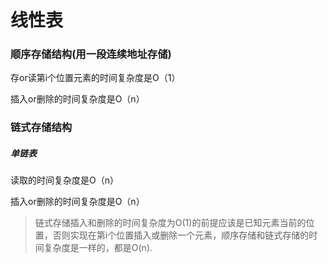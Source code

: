 # 线性表

### 顺序存储结构(用一段连续地址存储)

存or读第i个位置元素的时间复杂度是O（1）

插入or删除的时间复杂度是O（n）

### 链式存储结构

##### 单链表

读取的时间复杂度是O（n）

插入or删除的时间复杂度是O（n）

> 链式存储插入和删除的时间复杂度为O(1)的前提应该是已知元素当前的位置，否则实现在第i个位置插入或删除一个元素，顺序存储和链式存储的时间复杂度是一样的，都是O(n).

